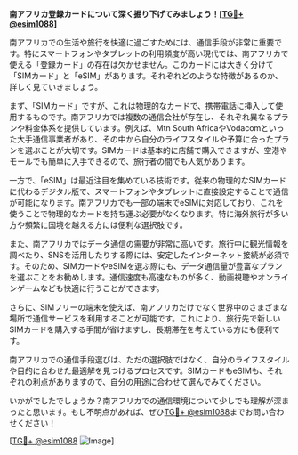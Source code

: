 **南アフリカ登録カードについて深く掘り下げてみましょう！[[TG💪+ @esim1088](https://t.me/s/esim1088)]**

南アフリカでの生活や旅行を快適に過ごすためには、通信手段が非常に重要です。特にスマートフォンやタブレットの利用頻度が高い現代では、南アフリカで使える「登録カード」の存在は欠かせません。このカードには大きく分けて「SIMカード」と「eSIM」があります。それぞれどのような特徴があるのか、詳しく見ていきましょう。

まず、「SIMカード」ですが、これは物理的なカードで、携帯電話に挿入して使用するものです。南アフリカでは複数の通信会社が存在し、それぞれ異なるプランや料金体系を提供しています。例えば、Mtn South AfricaやVodacomといった大手通信事業者があり、その中から自分のライフスタイルや予算に合ったプランを選ぶことが大切です。SIMカードは基本的に店舗で購入できますが、空港やモールでも簡単に入手できるので、旅行者の間でも人気があります。

一方で、「eSIM」は最近注目を集めている技術です。従来の物理的なSIMカードに代わるデジタル版で、スマートフォンやタブレットに直接設定することで通信が可能になります。南アフリカでも一部の端末でeSIMに対応しており、これを使うことで物理的なカードを持ち運ぶ必要がなくなります。特に海外旅行が多い方や頻繁に国境を越える方には便利な選択肢です。

また、南アフリカではデータ通信の需要が非常に高いです。旅行中に観光情報を調べたり、SNSを活用したりする際には、安定したインターネット接続が必須です。そのため、SIMカードやeSIMを選ぶ際にも、データ通信量が豊富なプランを選ぶことをお勧めします。通信速度も高速なものが多く、動画視聴やオンラインゲームなども快適に行うことができます。

さらに、SIMフリーの端末を使えば、南アフリカだけでなく世界中のさまざまな場所で通信サービスを利用することが可能です。これにより、旅行先で新しいSIMカードを購入する手間が省けますし、長期滞在を考えている方にも便利です。

南アフリカでの通信手段選びは、ただの選択肢ではなく、自分のライフスタイルや目的に合わせた最適解を見つけるプロセスです。SIMカードもeSIMも、それぞれの利点がありますので、自分の用途に合わせて選んでみてください。

いかがでしたでしょうか？南アフリカでの通信環境について少しでも理解が深まったと思います。もし不明点があれば、ぜひ[TG💪+ @esim1088](https://t.me/s/esim1088)までお問い合わせください！

[[TG💪+ @esim1088](https://t.me/s/esim1088) ![Image](https://i.postimg.cc/Y0z9fWf4/image.png)]